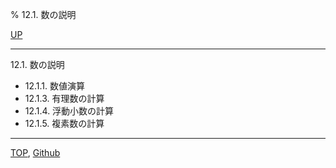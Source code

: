 % 12.1. 数の説明

[UP](12.html)  

---

12.1. 数の説明

- 12.1.1. 数値演算
- 12.1.3. 有理数の計算
- 12.1.4. 浮動小数の計算
- 12.1.5. 複素数の計算

---
[TOP](index.html),  [Github](https://github.com/nptcl/npt-japanese)

